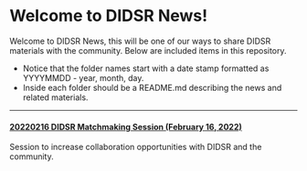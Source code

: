 # Welcome to DIDSR News!

Welcome to DIDSR News, this will be one of our ways to share DIDSR materials with the community. Below are included items in this repository.
* Notice that the folder names start with a date stamp formatted as YYYYMMDD - year, month, day.
* Inside each folder should be a README.md describing the news and related materials.

----

#### [20220216 DIDSR Matchmaking Session (February 16, 2022)](https://github.com/DIDSR/DIDSR-News/tree/main/20220216%20DIDSR-Matchmaking-Session)

Session to increase collaboration opportunities with DIDSR and the community.
